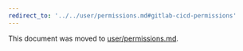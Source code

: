 ```yaml
---
redirect_to: '../../user/permissions.md#gitlab-cicd-permissions'
---
```


This document was moved to [user/permissions.md](../../user/permissions.md#gitlab-cicd-permissions).
